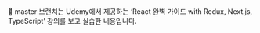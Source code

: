 <aside>
📌 master 브랜치는 Udemy에서 제공하는 ‘React 완벽 가이드 with Redux, Next.js, TypeScript’ 강의를 보고 실습한 내용입니다.
</aside>